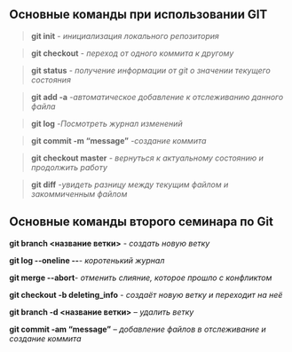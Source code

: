 ## Основные команды при использовании GIT

> **git init** - *инициализация локального репозитория*

> **git checkout** - *переход от одного коммита к другому*

> **git status** - *получение информации от git о значении текущего состояния*

> **git add -a** *-автоматическое добавление к отслеживанию данного файла*

> **git log** *-Посмотреть журнал изменений*

> **git commit -m “message”** *-создание коммита*

> **git checkout master** *- вернуться к актуальному состоянию и продолжить работу*

> **git diff** *-увидеть разницу между текущим файлом и закоммиченным файлом*

## Основные команды второго семинара по Git

**git branch <название ветки>** - *создать новую ветку*

**git log --oneline --**- *коротенький журнал*

**git merge --abort**- *отменить слияние, которое прошло с конфликтом*

**git checkout -b deleting_info** - *создаёт новую ветку и переходит на неё*

**git branch -d <название ветки>** – *удалить ветку*

**git commit -am “message”** – *добавление файлов в отслеживание и создание коммита*